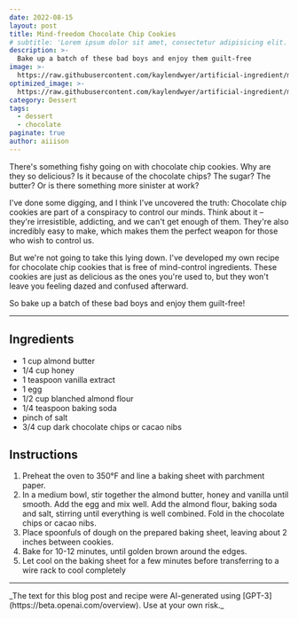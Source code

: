```yaml
---
date: 2022-08-15
layout: post
title: Mind-freedom Chocolate Chip Cookies
# subtitle: 'Lorem ipsum dolor sit amet, consectetur adipisicing elit.'
description: >-
  Bake up a batch of these bad boys and enjoy them guilt-free
image: >-
  https://raw.githubusercontent.com/kaylendwyer/artificial-ingredient/master/assets/img/uploads/dalle-chocolate-chip-cookies-full.png
optimized_image: >-
  https://raw.githubusercontent.com/kaylendwyer/artificial-ingredient/master/assets/img/uploads/dalle-chocolate-chip-cookies-thumbnail.png
category: Dessert
tags:
  - dessert
  - chocolate
paginate: true
author: aiiison
---
```


There's something fishy going on with chocolate chip cookies. Why are they so delicious? Is it because of the chocolate chips? The sugar? The butter? Or is there something more sinister at work?

I've done some digging, and I think I've uncovered the truth: Chocolate chip cookies are part of a conspiracy to control our minds. Think about it – they're irresistible, addicting, and we can't get enough of them. They're also incredibly easy to make, which makes them the perfect weapon for those who wish to control us.

But we're not going to take this lying down. I've developed my own recipe for chocolate chip cookies that is free of mind-control ingredients. These cookies are just as delicious as the ones you're used to, but they won't leave you feeling dazed and confused afterward.

So bake up a batch of these bad boys and enjoy them guilt-free!

<hr>

## Ingredients
- 1 cup almond butter
- 1/4 cup honey
- 1 teaspoon vanilla extract
- 1 egg
- 1/2 cup blanched almond flour
- 1/4 teaspoon baking soda
- pinch of salt
- 3/4 cup dark chocolate chips or cacao nibs

## Instructions
1. Preheat the oven to 350°F and line a baking sheet with parchment paper. 
2. In a medium bowl, stir together the almond butter, honey and vanilla until smooth. Add the egg and mix well. Add the almond flour, baking soda and salt, stirring until everything is well combined. Fold in the chocolate chips or cacao nibs. 
3. Place spoonfuls of dough on the prepared baking sheet, leaving about 2 inches between cookies. 
4. Bake for 10-12 minutes, until golden brown around the edges. 
5. Let cool on the baking sheet for a few minutes before transferring to a wire rack to cool completely


<hr>
_The text for this blog post and recipe were AI-generated using [GPT-3](https://beta.openai.com/overview). Use at your own risk._


